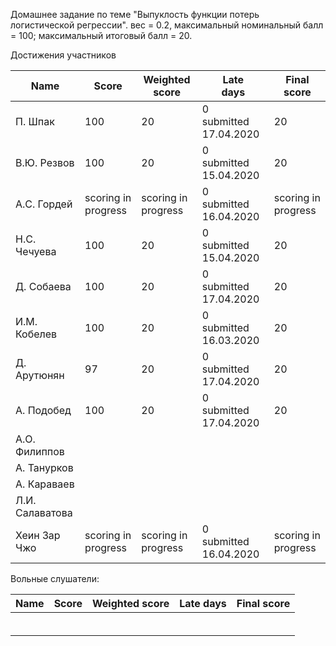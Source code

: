 Домашнее задание по теме "Выпуклость функции потерь логистической регрессии". вес = 0.2, максимальный номинальный балл = 100; максимальный итоговый балл = 20.



Достижения участников

| Name            | Score                    | Weighted<br>score        | Late<br>days                | Final<br>score           |
| --------------- | ------------------------ | ------------------------ | --------------------------- | ------------------------ |
| П. Шпак         | 100      | 20      | 0<br />submitted 17.04.2020 | 20      |
| В.Ю. Резвов     | 100      | 20      | 0<br />submitted 15.04.2020 | 20      |
| А.С. Гордей     | scoring in progress      | scoring in progress      | 0<br />submitted 16.04.2020 | scoring in progress      |
| Н.С. Чечуева    | 100      | 20      | 0<br />submitted 15.04.2020 | 20      |
| Д. Собаева      | 100      | 20      | 0<br />submitted 17.04.2020 | 20      |
| И.М. Кобелев    | 100      | 20      | 0<br />submitted 16.03.2020 | 20      |
| Д. Арутюнян     | 97       | 20      | 0<br />submitted 17.04.2020 | 20      |
| А. Подобед      | 100      | 20      | 0<br />submitted 17.04.2020 | 20      |
| А.О. Филиппов   |                          |                          |                             |                          |
| А. Танурков     |                          |                          |                             |                          |
| А. Караваев     |                          |                          |                             |                          |
| Л.И. Салаватова |                          |                          |                             |                          |
| Хеин Зар Чжо    | scoring in progress      | scoring in progress      | 0<br />submitted 16.04.2020 | scoring in progress      |



Вольные слушатели:

| Name         | Score | Weighted score | Late days | Final score |
| ------------ | ----- | -------------- | --------- | ----------- |
|              |       |                |           |             |
|              |       |                |           |             |
|              |       |                |           |             |
|              |       |                |           |             |
|              |       |                |           |             |
|              |       |                |           |             |